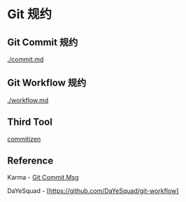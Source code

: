 # Git 规约

## Git Commit 规约
[./commit.md](https://github.com/zhaopan/pub/blob/master/06.git/3.git.commit.md)

## Git Workflow 规约
[./workflow.md](https://github.com/zhaopan/pub/blob/master/06.git/3.git.workflow.md)

## Third Tool
[commitizen](https://github.com/commitizen/cz-cli)

## Reference
Karma - [Git Commit Msg](http://karma-runner.github.io/1.0/dev/git-commit-msg.html)

DaYeSquad - [https://github.com/DaYeSquad/git-workflow]
